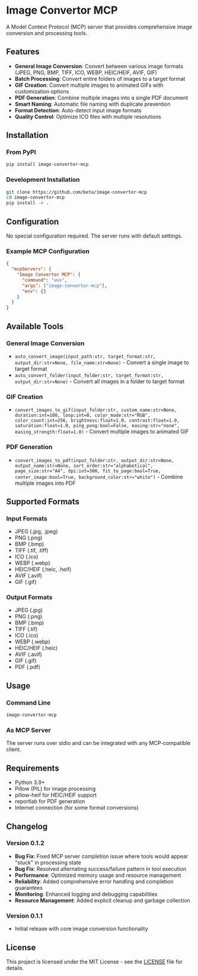 # Image Convertor MCP

A Model Context Protocol (MCP) server that provides comprehensive image conversion and processing tools.

## Features

- **General Image Conversion**: Convert between various image formats (JPEG, PNG, BMP, TIFF, ICO, WEBP, HEIC/HEIF, AVIF, GIF)
- **Batch Processing**: Convert entire folders of images to a target format
- **GIF Creation**: Convert multiple images to animated GIFs with customization options
- **PDF Generation**: Combine multiple images into a single PDF document
- **Smart Naming**: Automatic file naming with duplicate prevention
- **Format Detection**: Auto-detect input image formats
- **Quality Control**: Optimize ICO files with multiple resolutions

## Installation

### From PyPI
```bash
pip install image-convertor-mcp
```

### Development Installation
```bash
git clone https://github.com/beta/image-convertor-mcp
cd image-convertor-mcp
pip install -e .
```

## Configuration

No special configuration required. The server runs with default settings.

### Example MCP Configuration

```json
{
  "mcpServers": {
    "Image Convertor MCP": {
      "command": "uvx",
      "args": ["image-convertor-mcp"],
      "env": {}
    }
  }
}
```

## Available Tools

### General Image Conversion
- `auto_convert_image(input_path:str, target_format:str, output_dir:str=None, file_name:str=None)` - Convert a single image to target format
- `auto_convert_folder(input_folder:str, target_format:str, output_dir:str=None)` - Convert all images in a folder to target format

### GIF Creation
- `convert_images_to_gif(input_folder:str, custom_name:str=None, duration:int=100, loop:int=0, color_mode:str="RGB", color_count:int=256, brightness:float=1.0, contrast:float=1.0, saturation:float=1.0, ping_pong:bool=False, easing:str="none", easing_strength:float=1.0)` - Convert multiple images to animated GIF

### PDF Generation
- `convert_images_to_pdf(input_folder:str, output_dir:str=None, output_name:str=None, sort_order:str="alphabetical", page_size:str="A4", dpi:int=300, fit_to_page:bool=True, center_image:bool=True, background_color:str="white")` - Combine multiple images into PDF

## Supported Formats

### Input Formats
- JPEG (.jpg, .jpeg)
- PNG (.png)
- BMP (.bmp)
- TIFF (.tif, .tiff)
- ICO (.ico)
- WEBP (.webp)
- HEIC/HEIF (.heic, .heif)
- AVIF (.avif)
- GIF (.gif)

### Output Formats
- JPEG (.jpg)
- PNG (.png)
- BMP (.bmp)
- TIFF (.tif)
- ICO (.ico)
- WEBP (.webp)
- HEIC/HEIF (.heic)
- AVIF (.avif)
- GIF (.gif)
- PDF (.pdf)

## Usage

### Command Line
```bash
image-convertor-mcp
```

### As MCP Server
The server runs over stdio and can be integrated with any MCP-compatible client.

## Requirements

- Python 3.9+
- Pillow (PIL) for image processing
- pillow-heif for HEIC/HEIF support
- reportlab for PDF generation
- Internet connection (for some format conversions)

## Changelog

### Version 0.1.2
- **Bug Fix**: Fixed MCP server completion issue where tools would appear "stuck" in processing state
- **Bug Fix**: Resolved alternating success/failure pattern in tool execution
- **Performance**: Optimized memory usage and resource management
- **Reliability**: Added comprehensive error handling and completion guarantees
- **Monitoring**: Enhanced logging and debugging capabilities
- **Resource Management**: Added explicit cleanup and garbage collection

### Version 0.1.1
- Initial release with core image conversion functionality

## License

This project is licensed under the MIT License - see the [LICENSE](LICENSE) file for details.